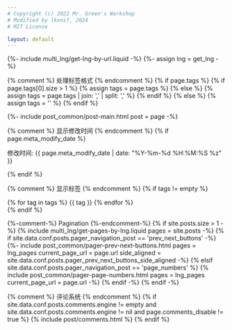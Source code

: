 ```yaml
---
# Copyright (c) 2022 Mr. Green's Workshop
# Modified by lkxnif, 2024
# MIT License

layout: default
---
```

{%- include multi_lng/get-lng-by-url.liquid -%}
{%- assign lng = get_lng -%}

{% comment %} 处理标签格式 {% endcomment %}
{% if page.tags %}
  {% if page.tags[0].size > 1 %}
    {% assign tags = page.tags %}
  {% else %}
    {% assign tags = page.tags | join: ',' | split: ',' %}
  {% endif %}
{% else %}
  {% assign tags = '' %}
{% endif %}

{%- include post_common/post-main.html post = page -%}

{% comment %} 显示修改时间 {% endcomment %}
{% if page.meta_modify_date %}
<p class="last-modified-date">修改时间: {{ page.meta_modify_date | date: "%Y-%m-%d %H:%M:%S %z" }}</p>
{% endif %}

{% comment %} 显示标签 {% endcomment %}
{% if tags != empty %}
<div class="post-tags">
  {% for tag in tags %}
    <span class="tag">{{ tag }}</span>
  {% endfor %}
</div>
{% endif %}

{%-comment-%} Pagination {%-endcomment-%}
{% if site.posts.size > 1 -%}
  {% include multi_lng/get-pages-by-lng.liquid pages = site.posts -%}
  {% if site.data.conf.posts.pager_navigation_post == 'prev_next_buttons' -%}
    {%- include post_common/pager-prev-next-buttons.html pages = lng_pages current_page_url = page.url side_aligned = site.data.conf.posts.pager_prev_next_buttons_side_aligned -%}
  {% elsif site.data.conf.posts.pager_navigation_post == 'page_numbers' %}
    {% include post_common/pager-page-numbers.html pages = lng_pages current_page_url = page.url -%}
  {% endif -%}
{% endif -%}

{% comment %} 评论系统 {% endcomment %}
{% if site.data.conf.posts.comments.engine != empty
  and site.data.conf.posts.comments.engine != nil
  and page.comments_disable != true
%}
  {% include post/comments.html %}
{% endif %}
